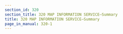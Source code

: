 ```yaml
---
section_id: 320
section_title: 320 MAP INFORMATION SERVICE—Summary
title: 320 MAP INFORMATION SERVICE—Summary
page_in_manual: 320-1
---
```

